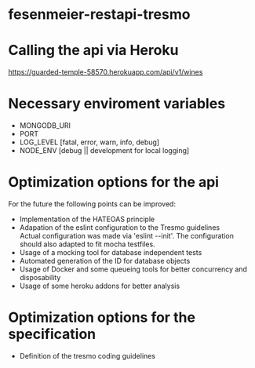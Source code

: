 # fesenmeier-restapi-tresmo

# Calling the api via Heroku
https://guarded-temple-58570.herokuapp.com/api/v1/wines

# Necessary enviroment variables
- MONGODB_URI
- PORT
- LOG_LEVEL [fatal, error, warn, info, debug]
- NODE_ENV [debug || development for local logging]

# Optimization options for the api
For the future the following points can be improved:
- Implementation of the HATEOAS principle 
- Adapation of the eslint configuration to the Tresmo guidelines<br>Actual configuration was made via 'eslint --init'. The configuration should also adapted to fit mocha testfiles. 
- Usage of a mocking tool for database independent tests
- Automated generation of the ID for database objects
- Usage of Docker and some queueing tools for better concurrency and disposability
- Usage of some heroku addons for better analysis

# Optimization options for the specification
- Definition of the tresmo coding guidelines

